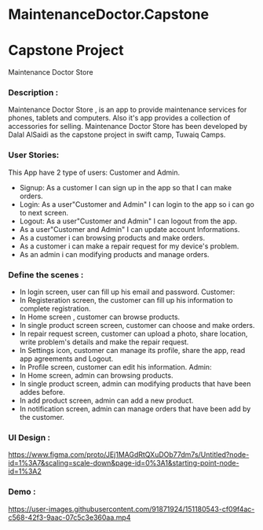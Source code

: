 # MaintenanceDoctor.Capstone

# Capstone Project

Maintenance Doctor Store 

### Description :
Maintenance Doctor Store , is an app to provide maintenance services for phones, tablets and computers. Also it's app provides a collection of accessories for selling.
Maintenance Doctor Store has been developed by Dalal AlSaidi as the capstone project in swift camp, Tuwaiq Camps.


### User Stories:
This App have 2 type of users: Customer and Admin.
- Signup: As a customer I can sign up in the app so that I can make orders.
- Login: As a user"Customer and Admin" I can login to the app so i can go to next screen.
- Logout: As a user"Customer and Admin" I can logout from the app.
- As a user"Customer and Admin" I can update account Informations.
- As a customer i can browsing products and make orders.
- As a customer i can make a repair request for my device's problem.
- As an admin i can modifying products and manage orders.


### Define the scenes :
- In login screen, user can fill up his email and password.
Customer:
- In Registeration screen, the customer can fill up his information to complete registration.
- In Home screen , customer can browse products.
- In single product screen screen, customer can choose and make orders.
- In repair request screen, customer can upload a photo, share location, write problem's details and make the repair request.
- In Settings icon, customer can manage its profile, share the app, read app agreements and Logout.
- In Profile screen, customer can edit his information.
Admin:
- In Home screen, admin can browsing products.
- In single product screen, admin can modifying products that have been addes before.
- In add product screen, admin can add a new product.
- In notification screen, admin can manage orders that have been add by the customer.

### UI Design :

https://www.figma.com/proto/JEj1MAGdRtQXuDOb77dm7s/Untitled?node-id=1%3A7&scaling=scale-down&page-id=0%3A1&starting-point-node-id=1%3A2


### Demo :

https://user-images.githubusercontent.com/91871924/151180543-cf09f4ac-c568-42f3-9aac-07c5c3e360aa.mp4

